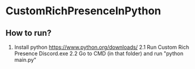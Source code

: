 # CustomRichPresenceInPython

## How to run?
1. Install python https://www.python.org/downloads/
2.1 Run Custom Rich Presence Discord.exe
2.2 Go to CMD (in that folder) and run "python main.py"